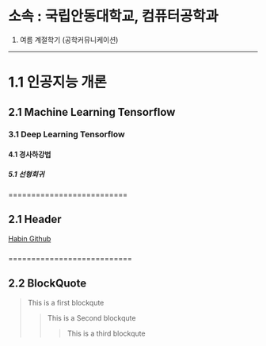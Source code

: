소속 : 국립안동대학교, 컴퓨터공학과
==========================

1. 여름 계절학기 (공학커뮤니케이션)
-----------------------------------------

# 1.1 인공지능 개론
## 2.1 Machine Learning Tensorflow
### 3.1 Deep Learning Tensorflow
#### 4.1 경사하강법
##### 5.1 선형회귀








==========================
## 2.1 Header
[Habin Github](https://github.com/HABINOH)
### 


===========================

## 2.2 BlockQuote
> This is a first blockqute
>	> This is a Second blockqute
>	>	> This is a third blockqute